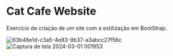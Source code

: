 # Cat Cafe Website
Exercício de criação de um site com a estilização em BootStrap.

![63b48e1d-c3a5-4e83-9b37-a3abcc27f56c](https://github.com/isaisabelas/cat-cafe-website/assets/124411212/059da9ee-2aba-4f5c-a034-61ba4f0cac76)
![Captura de tela 2024-03-01 001953](https://github.com/isaisabelas/cat-cafe-website/assets/124411212/101d97cf-5e34-4233-abd6-c8aaa89903b9)
